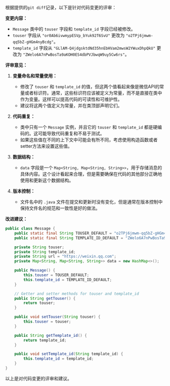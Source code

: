 根据提供的`git diff`记录，以下是针对代码变更的评审：

**变更内容：**
- `Message` 类中的 `touser` 字段和 `template_id` 字段已经被修改。
- `touser` 字段从 `"or0Ab6ivwmypESVp_bYuk92T6SvU"` 更改为 `"o2TPj6jmwm-qq5bZ-gHGm4nyBcdg"`。
- `template_id` 字段从 `"GLlAM-Q4jdgsktdNd35hnEbHVam2mwsW2YWuxDhpQkU"` 更改为 `"ZWelo6A7nPwBosTa9aKOH0ES4dbPVJbwqW9uy5Cw6rs"`。

**评审意见：**

1. **变量命名和常量使用：**
   - 修改了 `touser` 和 `template_id` 的值，但这两个值看起来像是微信API的常量或者标识符。通常，这些标识符应该被定义为常量，而不是直接在类中作为变量。这样可以提高代码的可读性和可维护性。
   - 建议将这两个值定义为常量，并在类顶部声明它们。

2. **代码重复：**
   - 类中只有一个 `Message` 实例，并且它的 `touser` 和 `template_id` 都是硬编码的。这可能导致代码重复和不易于测试。
   - 如果这些值在不同的上下文中可能会有所不同，考虑使用构造函数或者setter方法来设置这些值。

3. **数据结构：**
   - `data` 字段是一个 `Map<String, Map<String, String>>`，用于存储消息的具体内容。这个设计看起来合理，但是需要确保在代码的其他部分正确地使用和更新这个数据结构。

4. **版本控制：**
   - 文件名中的 `.java` 文件在提交和更新时没有变化，但是通常在版本控制中保持文件名的规范和一致性是好的做法。

**改进建议：**

```java
public class Message {
    public static final String TOUSER_DEFAULT = "o2TPj6jmwm-qq5bZ-gHGm4nyBcdg";
    public static final String TEMPLATE_ID_DEFAULT = "ZWelo6A7nPwBosTa9aKOH0ES4dbPVJbwqW9uy5Cw6rs";

    private String touser;
    private String template_id;
    private String url = "https://weixin.qq.com";
    private Map<String, Map<String, String>> data = new HashMap<>();

    public Message() {
        this.touser = TOUSER_DEFAULT;
        this.template_id = TEMPLATE_ID_DEFAULT;
    }

    // Getter and setter methods for touser and template_id
    public String getTouser() {
        return touser;
    }

    public void setTouser(String touser) {
        this.touser = touser;
    }

    public String getTemplate_id() {
        return template_id;
    }

    public void setTemplate_id(String template_id) {
        this.template_id = template_id;
    }
}
```

以上是对代码变更的评审和建议。